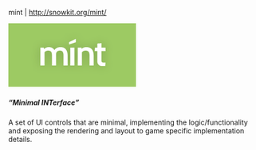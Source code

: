 mínt | http://snowkit.org/mint/

![mint](mint.png)

##### “Minimal INTerface”
A set of UI controls that are minimal, implementing the logic/functionality and exposing the rendering and layout to game specific implementation details.

